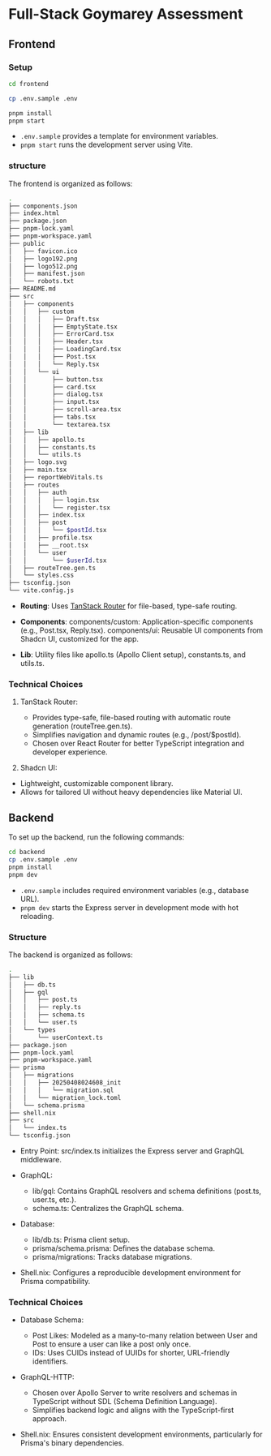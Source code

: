 # Full-Stack Goymarey Assessment

## Frontend

### Setup
```sh
cd frontend

cp .env.sample .env

pnpm install
pnpm start
```
- `.env.sample` provides a template for environment variables.
- `pnpm start` runs the development server using Vite.


### structure
The frontend is organized as follows:

```sh
.
├── components.json
├── index.html
├── package.json
├── pnpm-lock.yaml
├── pnpm-workspace.yaml
├── public
│   ├── favicon.ico
│   ├── logo192.png
│   ├── logo512.png
│   ├── manifest.json
│   └── robots.txt
├── README.md
├── src
│   ├── components
│   │   ├── custom
│   │   │   ├── Draft.tsx
│   │   │   ├── EmptyState.tsx
│   │   │   ├── ErrorCard.tsx
│   │   │   ├── Header.tsx
│   │   │   ├── LoadingCard.tsx
│   │   │   ├── Post.tsx
│   │   │   └── Reply.tsx
│   │   └── ui
│   │       ├── button.tsx
│   │       ├── card.tsx
│   │       ├── dialog.tsx
│   │       ├── input.tsx
│   │       ├── scroll-area.tsx
│   │       ├── tabs.tsx
│   │       └── textarea.tsx
│   ├── lib
│   │   ├── apollo.ts
│   │   ├── constants.ts
│   │   └── utils.ts
│   ├── logo.svg
│   ├── main.tsx
│   ├── reportWebVitals.ts
│   ├── routes
│   │   ├── auth
│   │   │   ├── login.tsx
│   │   │   └── register.tsx
│   │   ├── index.tsx
│   │   ├── post
│   │   │   └── $postId.tsx
│   │   ├── profile.tsx
│   │   ├── __root.tsx
│   │   └── user
│   │       └── $userId.tsx
│   ├── routeTree.gen.ts
│   └── styles.css
├── tsconfig.json
└── vite.config.js
```
- **Routing**: Uses [TanStack Router](https://tanstack.com/router/latest/docs/framework/react/overview) for file-based, type-safe routing.

- **Components**:
components/custom: Application-specific components (e.g., Post.tsx, Reply.tsx).
components/ui: Reusable UI components from Shadcn UI, customized for the app.

- **Lib**: Utility files like apollo.ts (Apollo Client setup), constants.ts, and utils.ts.


### Technical Choices
1. TanStack Router:
    - Provides type-safe, file-based routing with automatic route generation (routeTree.gen.ts).
    - Simplifies navigation and dynamic routes (e.g., /post/$postId).
    - Chosen over React Router for better TypeScript integration and developer experience.

2. Shadcn UI:
- Lightweight, customizable component library.
- Allows for tailored UI without heavy dependencies like Material UI.

## Backend

To set up the backend, run the following commands:

```sh
cd backend
cp .env.sample .env
pnpm install
pnpm dev
```
- `.env.sample` includes required environment variables (e.g., database URL).
- `pnpm dev` starts the Express server in development mode with hot reloading.

### Structure
The backend is organized as follows:

```sh
.
├── lib
│   ├── db.ts
│   ├── gql
│   │   ├── post.ts
│   │   ├── reply.ts
│   │   ├── schema.ts
│   │   └── user.ts
│   └── types
│       └── userContext.ts
├── package.json
├── pnpm-lock.yaml
├── pnpm-workspace.yaml
├── prisma
│   ├── migrations
│   │   ├── 20250408024608_init
│   │   │   └── migration.sql
│   │   └── migration_lock.toml
│   └── schema.prisma
├── shell.nix
├── src
│   └── index.ts
└── tsconfig.json
```

- Entry Point: src/index.ts initializes the Express server and GraphQL middleware.
- GraphQL:
    - lib/gql: Contains GraphQL resolvers and schema definitions (post.ts, user.ts, etc.).
    - schema.ts: Centralizes the GraphQL schema.
- Database:
    - lib/db.ts: Prisma client setup.
    - prisma/schema.prisma: Defines the database schema.
    - prisma/migrations: Tracks database migrations.

- Shell.nix: Configures a reproducible development environment for Prisma compatibility.

### Technical Choices
- Database Schema:
    - Post Likes: Modeled as a many-to-many relation between User and Post to ensure a user can like a post only once.
    - IDs: Uses CUIDs instead of UUIDs for shorter, URL-friendly identifiers.

- GraphQL-HTTP:
    - Chosen over Apollo Server to write resolvers and schemas in TypeScript without SDL (Schema Definition Language).
    - Simplifies backend logic and aligns with the TypeScript-first approach.

- Shell.nix:
Ensures consistent development environments, particularly for Prisma's binary dependencies.
